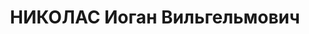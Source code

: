 ---
title: НИКОЛАС Иоган Вильгельмович
description: "Род. в 1893, С. -Петербургская губ. (по другим данным Лифляндская губ.\
  \ )., немец, обр.: грамотный, член ВКП(б) с 1913. Проживал: г. Минусинск. Участник\
  \ захвата Зимнего дворца, красногвардеец и красный партизан. Награжден орденом Красного\
  \ Знамени. Работал председателем профсоюза на строительстве Турксиба в Алма-Ате.\
  \ Арестован в феврале 1935. Осужден на 3 года ссылки. Ссыльный в г. Минусинске.\
  \ Плотник в \"Заготзерно\". \n  Арестован 30.08.1936, содержался в Минусинской тюрьме.\
  \ Обв. по ст. 58-8, 58-11 УК РСФСР. Приговор: ВК ВС СССР, 20.04.1937 – ВМН. Расстрелян\
  \ 24.04.1937, в г. Красноярске. \n  Реабилитирован Верховным судом СССР 03.03.1965"
---